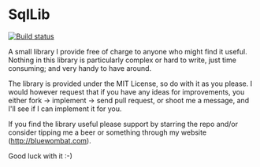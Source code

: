 SqlLib
======

[![Build status](https://ci.appveyor.com/api/projects/status/p1f6lbt452jy9h8v)](https://ci.appveyor.com/project/BlueWombat/sqllib)

A small library I provide free of charge to anyone who might find it useful. Nothing in this library is particularly complex or hard to write, just time consuming; and very handy to have around.

The library is provided under the MIT License, so do with it as you please. I would however request that if you have any ideas for improvements, you either fork -> implement -> send pull request, or shoot me a message, and I'll see if I can implement it for you.

If you find the library useful please support by starring the repo and/or consider tipping me a beer or something through my website (http://bluewombat.com).

Good luck with it :-)
